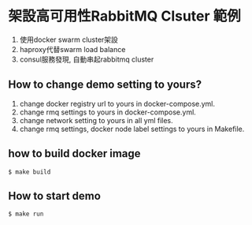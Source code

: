# 架設高可用性RabbitMQ Clsuter 範例

1. 使用docker swarm cluster架設
2. haproxy代替swarm load balance
3. consul服務發現, 自動串起rabbitmq cluster

## How to change demo setting to yours?
1. change docker registry url to yours in docker-compose.yml.
2. change rmq settings to yours in docker-compose.yml.
3. change network setting to yours in all yml files.
3. change rmq settings, docker node label settings to yours in Makefile.

## how to build docker image

```
$ make build
```

## How to start demo

```
$ make run
```

